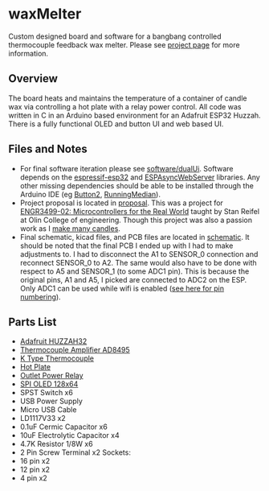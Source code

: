 # waxMelter
Custom designed board and software for a bangbang controlled thermocouple feedback wax melter. Please see [project page](https://www.mstites.com/items/wax_melter.html) for more information.

## Overview
The board heats and maintains the temperature of a container of candle wax via controlling a hot plate with a relay power control. All code was written in C in an Arduino based environment for an Adafruit ESP32 Huzzah. There is a fully functional OLED and button UI and web based UI.

## Files and Notes
* For final software iteration please see [software/dualUi](software/dualUi). Software depends on the [espressif-esp32](https://github.com/espressif/arduino-esp32#using-through-arduino-ide) and [ESPAsyncWebServer](https://github.com/me-no-dev/ESPAsyncWebServer) libraries. Any other missing dependencies should be able to be installed through the Arduino IDE (eg [Button2](https://github.com/LennartHennigs/Button2), [RunningMedian](https://github.com/RobTillaart/RunningMedian)).
* Project proposal is located in [proposal](proposal). This was a project for [ENGR3499-02: Microcontrollers for the Real World](http://reifel.org/realworld/) taught by Stan Reifel at Olin College of engineering. Though this project was also a passion work as I [make many candles](trandleboutique.com).
* Final schematic, kicad files, and PCB files are located in [schematic](schematic). It should be noted that the final PCB I ended up with I had to make adjustments to. I had to disconnect the A1 to SENSOR_0 connection and reconnect SENSOR_0 to A2. The same would also have to be done with respect to A5 and SENSOR_1 (to some ADC1 pin). This is because the original pins, A1 and A5, I picked are connected to ADC2 on the ESP. Only ADC1 can be used while wifi is enabled ([see here for pin numbering](https://learn.adafruit.com/adafruit-huzzah32-esp32-feather/pinouts)).


## Parts List
* [Adafruit HUZZAH32](https://www.adafruit.com/product/3591)
* [Thermocouple Amplifier AD8495](https://www.adafruit.com/product/1778)
* [K Type Thermocouple](https://www.ebay.com/itm/1M-K-Type-Thermocouple-Sensor-Digital-Thermometer-Temperature-Meter-TK80-4JPL8/282896189061?_trkparms=ispr%3D1&hash=item41dded4685:g:auQAAOSwikdau~0I&amdata=enc%3AAQAFAAACYBaobrjLl8XobRIiIML1V4Imu%252Fn%252BzU5L90Z278x5ickk7PdDazAlGltMLJlUhrWsD4ypBzXDBrr3EGbvDCD%252BOTfiTG%252FV6xARDfS6DhxpOawtq0wAUHwzCXVNlrquDkax%252BHLcfCpjODsCClfysZNmLcjKNhUCyZwlivq7Ou%252BSmp%252FNan3zi86bNOppmqGIBMdWiTFE6aq0N55rJ5p610VKqpsEUguP16E0hxd5inmBD20248dYwxENTtrZPJzbteu98xpsFoA6NRRONNO8AFAXX89%252FktMA%252FMYhMde28GDtzsb4Q%252FstK%252BytZGRtmxx2GJeJIjNEnUTIb2ZtmPVtaehLIrKyByYNRhgJ3trD8Uzl1OL1G6Ov1BHTu3ct5z6%252BYjT5Gn1gHn1WTkyAUGmD96HCcMx2kF4PVEo171c0GnQmpCPSK%252Ba1t5ZcDgoZA4wjEhZSgphf9bAZoL%252BTzL9r2Q1FGZkeqwcEwrHTXMSumlt%252FEBQSmBNDBf%252BVZwOZV1DEa5zsk8uRSAahogXBhsBiTncrrOCZMk1M%252Fb6JNapN67fctFa4vXdXtx75DZtH7jcddYi4seuXT9uvLQ%252BGizccfA5TaPQpMoAGivS1TTwWy26Bz2oLF4qjKl8lhn9gjkRAodJqWBnukNI%252BdxfboGJRnL1tupUHN1vHOuuQglrpdetpjcCG2atFgNjEhzRBVdqyXI5UYWCN3p%252FCElSElYjv48XtG05oh%252F%252F0i%252BNC37r2TF%252BFe4q4%252FOPX%252BPEo%252BL9JVKTemFHr%252BIyor4iOTMGOTiiJJ6U9t5zFFEMdbP8pcCW20AqyD6I7%7Ccksum%3A282896189061fe03b50efa204da1abdccf1154f0cbb6%7Campid%3APL_CLK%7Cclp%3A2334524)
* [Hot Plate](https://www.amazon.com/gp/product/B07MMT2SC5/ref=ask_ql_qh_dp_hza)
* [Outlet Power Relay](https://www.amazon.com/Iot-Relay-Enclosed-High-Power-Raspberry/dp/B00WV7GMA2/ref=sr_1_2?dchild=1&keywords=outlet+power+relay&qid=1601856536&sr=8-2)
* [SPI OLED 128x64](https://www.amazon.com/UCTRONICS-SSD1306-Self-Luminous-Display-Raspberry/dp/B072Q2X2LL/ref=sr_1_3?dchild=1&keywords=oled+display+arduino&qid=1602386754&sr=8-3)
* SPST Switch x6
* USB Power Supply
* Micro USB Cable
* LD1117V33 x2	
* 0.1uF Cermic Capacitor x6
* 10uF Electrolytic Capacitor x4
* 4.7K Resistor 1/8W x6
* 2 Pin Screw Terminal x2
Sockets:
* 16 pin x2
* 12 pin x2
* 4 pin x2
